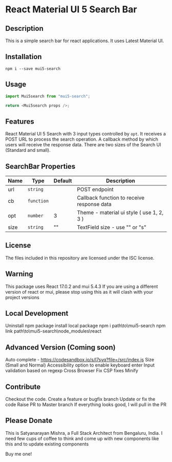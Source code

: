 # React Material UI 5 Search Bar


## Description

This is a simple search bar for react applications. It uses Latest Material UI.


## Installation

```shell
npm i --save mui5-search
```


## Usage

```js
import Mui5search from "mui5-search";

return <Mui5search props />;
```


## Features

React Material UI 5 Search with 3 input types controlled by `opt`.
It receives a POST URL to process the search operation.
A callback method by which users will receive the response data.
There are two sizes of the Search UI (Standard and small).


## SearchBar Properties

| Name     | Type        | Default   | Description                                 |
| -------- | --------    | --------- | ------------------------------------------- |
| url      | `string`    |           | POST endpoint                               |
| cb       | `function`  |           | Callback function to receive response data  |
| opt      | `number`    | 3         | Theme - material ui style ( use 1, 2, 3 )   |
| size     | `string`    | ""        | TextField size - use "" or "s"              |


## License

The files included in this repository are licensed under the ISC license.


## Warning

This package uses React 17.0.2 and mui 5.4.3
If you are using a different version of react or mui, please stop using this as it will clash with your project versions


## Local Development

Uninstall npm package
install local package npm i path\to\mui5-search
npm link path\to\mui5-search\node_modules\react


## Advanced Version (Coming soon)

Auto complete - https://codesandbox.io/s/l7syq?file=/src/index.js
Size (Small and Normal)
Accessibility
option to enable keyboard enter
Input validation based on regexp
Cross Browser Fix
CSP fixes
Minify


## Contribute

Checkout the code.
Create a feature or bugfix branch
Update or fix the code
Raise PR to Master branch
If everything looks good, I will pull in the PR


## Please Donate

This is Satyanarayan Mishra, a Full Stack Architect from Bengaluru, India.
I need few cups of coffee to think and come up with new components like this and to update existing components

Buy me one!
